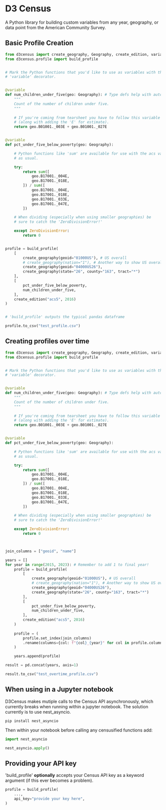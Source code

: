 # D3 Census

A Python library for building custom variables from any year, geography, or data point from the American Community Survey.


## Basic Profile Creation

```python
from d3census import create_geography, Geography, create_edition, variable
from d3census.profile import build_profile


# Mark the Python functions that you'd like to use as variables with the 
# 'variable' decorator.


@variable
def num_children_under_five(geo: Geography): # Type defs help with autocomplete!
    """
    Count of the number of children under five.
    """
    
    # If you're coming from tearsheet you have to follow this variable formatting
    # (along with adding the 'E' for estimate).
    return geo.B01001._003E + geo.B01001._027E


@variable
def pct_under_five_below_poverty(geo: Geography):

    # Python functions like 'sum' are available for use with the acs variables
    # as usual.

    try:
        return sum([
            geo.B17001._004E,
            geo.B17001._018E,
        ]) / sum([
            geo.B17001._004E,
            geo.B17001._018E,
            geo.B17001._033E,
            geo.B17001._047E,
        ])

    # When dividing (especially when using smaller geographies) be
    # sure to catch the 'ZeroDivisionError!'

    except ZeroDivisionError:
        return 0


profile = build_profile(
    [
        create_geography(geoid="01000US"), # US overall
        # create_geography(nation="1"), # Another way to show US overall
        create_geography(geoid="04000US26"),
        create_geography(state="26", county="163", tract="*")
    ],
    [
        pct_under_five_below_poverty,
        num_children_under_five,
    ],
    create_edition("acs5", 2016)
)


# 'build_profile' outputs the typical pandas dataframe

profile.to_csv("test_profile.csv")
```


## Creating profiles over time


```python
from d3census import create_geography, Geography, create_edition, variable
from d3census.profile import build_profile


# Mark the Python functions that you'd like to use as variables with the 
# 'variable' decorator.


@variable
def num_children_under_five(geo: Geography): # Type defs help with autocomplete!
    """
    Count of the number of children under five.
    """
    
    # If you're coming from tearsheet you have to follow this variable formatting
    # (along with adding the 'E' for estimate).
    return geo.B01001._003E + geo.B01001._027E


@variable
def pct_under_five_below_poverty(geo: Geography):

    # Python functions like 'sum' are available for use with the acs variables
    # as usual.

    try:
        return sum([
            geo.B17001._004E,
            geo.B17001._018E,
        ]) / sum([
            geo.B17001._004E,
            geo.B17001._018E,
            geo.B17001._033E,
            geo.B17001._047E,
        ])

    # When dividing (especially when using smaller geographies) be
    # sure to catch the 'ZeroDivisionError!'

    except ZeroDivisionError:
        return 0



join_columns = ["geoid", "name"]

years = []
for year in range(2015, 2023): # Remember to add 1 to final year!
    profile = build_profile(
        [
            create_geography(geoid="01000US"), # US overall
            # create_geography(nation="1"), # Another way to show US overall
            create_geography(geoid="04000US26"),
            create_geography(state="26", county="163", tract="*")
        ],
        [
            pct_under_five_below_poverty,
            num_children_under_five,
        ],
        create_edition("acs5", 2016)
    )
    
    profile = (
        profile.set_index(join_columns)
        .rename(columns={col: f"{col}_{year}" for col in profile.columns})
    )

    years.append(profile)

result = pd.concat(years, axis=1)

result.to_csv("test_overtime_profile.csv")

```

## When using in a Jupyter notebook

D3Census makes mutiple calls to the Census API asynchronously, which currently breaks when running within a jupyter notebook. The solution currently is to use nest_asyncio.

```
pip install nest_asyncio
```

Then within your notebook before calling any censusified functions add:

```python
import nest_asyncio

nest_asyncio.apply()
```

## Providing your API key

'build_profile' **optionally** accepts your Census API key as a keyword argument (if this ever becomes a problem).

```python
profile = build_profile(
    ...,
    api_key="provide your key here",
)
```
